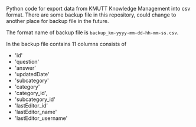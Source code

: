 Python code for export data from KMUTT Knowledge Management into csv format.
There are some backup file in this repository, could change to another place for backup file in the future.

The format name of backup file is `backup_km-yyyy-mm-dd-hh-mm-ss.csv`.

In the backup file contains 11 columns consists of

- 'id'
- 'question'
- 'answer'
- 'updatedDate'
- 'subcategory'
- 'category'
- 'category_id',
- 'subcategory_id'
- 'lastEditor_id'
- 'lastEditor_name'
- 'lastEditor_username'
